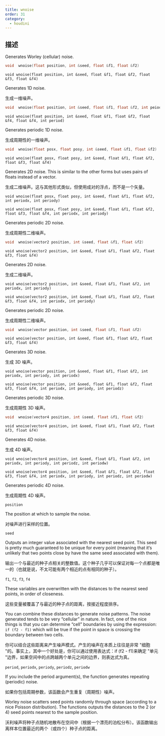 ```yaml
---
title: wnoise
order: 31
category:
  - houdini
---
```

    
## 描述

Generates Worley (cellular) noise.

```c
void  wnoise(float position, int &seed, float &f1, float &f2)
```

`void wnoise(float position, int &seed, float &f1, float &f2, float &f3, float &f4)`

Generates 1D noise.

生成一维噪声。

```c
void  wnoise(float position, int &seed, float &f1, float &f2, int peiod)
```

`void wnoise(float position, int &seed, float &f1, float &f2, float &f4, float &f4, int period)`

Generates periodic 1D noise.

生成周期性的一维噪声。

```c
void  wnoise(float posx, float posy, int &seed, float &f1, float &f2)
```

`void wnoise(float posx, float posy, int &seed, float &f1, float &f2, float &f3, float &f4)`

Generates 2D noise. This is similar to the other forms but uses pairs of
floats instead of a vector.

生成二维噪声。这与其他形式类似，但使用成对的浮点，而不是一个矢量。

`void wnoise(float posx, float posy, int &seed, float &f1, float &f2, int periodx, int periody)`

`void wnoise(float posx, float posy, int &seed, float &f1, float &f2, float &f3, float &f4, int periodx, int periody)`

Generates periodic 2D noise.

生成周期性二维噪声。

```c
void  wnoise(vector2 position, int &seed, float &f1, float &f2)
```

`void wnoise(vector2 position, int &seed, float &f1, float &f2, float &f3, float &f4)`

Generates 2D noise.

生成二维噪声。

`void wnoise(vector2 position, int &seed, float &f1, float &f2, int periodx, int periody)`

`void wnoise(vector2 position, int &seed, float &f1, float &f2, float &f3, float &f4, int periodx, int periody)`

Generates periodic 2D noise.

生成周期性二维噪声。

```c
void  wnoise(vector position, int &seed, float &f1, float &f2)
```

`void wnoise(vector position, int &seed, float &f1, float &f2, float &f3, float &f4)`

Generates 3D noise.

生成 3D 噪声。

`void wnoise(vector position, int &seed, float &f1, float &f2, int periodx, int periody, int periodx)`

`void wnoise(vector position, int &seed, float &f1, float &f2, float &f3, float &f4, int periodx, int periody, int periodz)`

Generates periodic 3D noise.

生成周期性 3D 噪声。

```c
void  wnoise(vector4 position, int &seed, float &f1, float &f2)
```

`void wnoise(vector4 position, int &seed, float &f1, float &f2, float &f3, float &f4)`

Generates 4D noise.

生成 4D 噪声。

`void wnoise(vector4 position, int &seed, float &f1, float &f2, int periodx, int periody, int periodz, int periodw)`

`void wnoise(vector4 position, int &seed, float &f1, float &f2, float &f3, float &f4, int periodx, int periody, int periodz, int periodw)`

Generates periodic 4D noise.

生成周期性 4D 噪声。

`position`

The position at which to sample the noise.

对噪声进行采样的位置。

`seed`

Outputs an integer value associated with the nearest seed point. This seed is
pretty much guaranteed to be unique for every point (meaning that it‘s
unlikely that two points close by have the same seed associated with them).

输出一个与最近的种子点相关的整数值。这个种子几乎可以保证对每一个点都是唯一的（也就是说，不太可能有两个相近的点有相同的种子）。

`f1`, `f2`, `f3`, `f4`

These variables are overwritten with the distances to the nearest seed points,
in order of closeness.

这些变量被覆盖了与最近的种子点的距离，按接近程度排序。

You can combine these distances to generate noise patterns. The noise
generated tends to be very “cellular” in nature. In fact, one of the nice
things is that you can determine “cell” boundaries by using the expression:
`if (f2 - f1)` which will be true if the point in space is crossing the
boundary between two cells.

你可以结合这些距离来产生噪声模式。产生的噪声在本质上往往是非常 "细胞 "的。事实上，其中一个好处是，你可以通过使用表达式：if (f2 - f1)来确定
"单元 "边界，如果空间中的点跨越两个单元之间的边界，则表达式为真。

`period`, `periodx`, `periody`, `periodz`, `periodw`

If you include the period argument(s), the function generates repeating
(periodic) noise.

如果你包括周期参数，该函数会产生重复（周期性）噪声。

Worley noise scatters seed points randomly through space (according to a nice
Poisson distribution). The functions outputs the distances to the 2 (or 4)
seed points nearest to the sample position.

沃利噪声将种子点随机地散布在空间中（根据一个漂亮的泊松分布）。该函数输出离样本位置最近的两个（或四个）种子点的距离。
